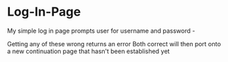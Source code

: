 # Log-In-Page
My simple log in page prompts user for username and password - 

Getting any of these wrong returns an error
Both correct will then port onto a new continuation page that hasn't been established yet 
